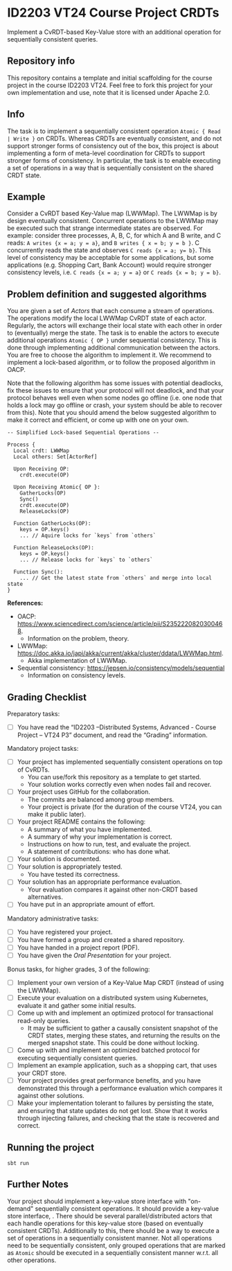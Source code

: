 # ID2203 VT24 Course Project CRDTs

Implement a CvRDT-based Key-Value store with an additional operation for sequentially consistent queries.

## Repository info
This repository contains a template and initial scaffolding for the course project in the course ID2203 VT24. Feel free to fork this project for your own implementation and use, note that it is licensed under Apache 2.0.

## Info
The task is to implement a sequentially consistent operation `Atomic { Read | Write }` on CRDTs. Whereas CRDTs are eventually consistent, and do not support stronger forms of consistency out of the box, this project is about implementing a form of meta-level coordination for CRDTs to support stronger forms of consistency. In particular, the task is to enable executing a set of operations in a way that is sequentially consistent on the shared CRDT state.

## Example
Consider a CvRDT based Key-Value map (LWWMap). The LWWMap is by design eventually consistent. Concurrent operations to the LWWMap may be executed such that strange intermediate states are observed. For example: consider three processes, A, B, C, for which A and B write, and C reads: `A writes {x = a; y = a}`, and `B writes { x = b; y = b }`. C concurrently reads the state and observes `C reads {x = a; y= b}`. This level of consistency may be acceptable for some applications, but some applications (e.g. Shopping Cart, Bank Account) would require stronger consistency levels, i.e. `C reads {x = a; y = a}` or `C reads {x = b; y = b}`. 

## Problem definition and suggested algorithms
You are given a set of *Actors* that each consume a stream of operations. The operations modify the local LWWMap CvRDT state of each actor. Regularly, the actors will exchange their local state with each other in order to (eventually) merge the state. The task is to enable the actors to execute additional operations `Atomic { OP }` under sequential consistency. This is done through implementing additional communication between the actors. You are free to choose the algorithm to implement it. We recommend to implement a lock-based algorithm, or to follow the proposed algorithm in OACP. 

Note that the following algorithm has some issues with potential deadlocks, fix these issues to ensure that your protocol will not deadlock, and that your protocol behaves well even when some nodes go offline (i.e. one node that holds a lock may go offline or crash, your system should be able to recover from this). Note that you should amend the below suggested algorithm to make it correct and efficient, or come up with one on your own.

```
-- Simplified Lock-based Sequential Operations --

Process {
  Local crdt: LWWMap
  Local others: Set[ActorRef]

  Upon Receiving OP:
    crdt.execute(OP)

  Upon Receiving Atomic{ OP }:
    GatherLocks(OP)
    Sync()
    crdt.execute(OP)
    ReleaseLocks(OP)

  Function GatherLocks(OP):
    keys = OP.keys()
    ... // Aquire locks for `keys` from `others`

  Function ReleaseLocks(OP):
    keys = OP.keys()
    ... // Release locks for `keys` to `others`

  Function Sync():
    ... // Get the latest state from `others` and merge into local state
}
```

**References:**

- OACP: https://www.sciencedirect.com/science/article/pii/S2352220820300468.
  - Information on the problem, theory.
- LWWMap: https://doc.akka.io/japi/akka/current/akka/cluster/ddata/LWWMap.html.
  - Akka implementation of LWWMap.
- Sequential consistency: https://jepsen.io/consistency/models/sequential 
  - Information on consistency levels.

## Grading Checklist

Preparatory tasks:
- [ ] You have read the “ID2203 –Distributed Systems, Advanced - Course Project – VT24 P3” document, and read the “Grading” information.

Mandatory project tasks:
- [ ] Your project has implemented sequentially consistent operations on top of CvRDTs.
  - You can use/fork this repository as a template to get started.
  - Your solution works correctly even when nodes fail and recover.
- [ ] Your project uses GitHub for the collaboration.
  - The commits are balanced among group members.
  - Your project is private (for the duration of the course VT24, you can make it public later).
- [ ] Your project README contains the following:
  - A summary of what you have implemented.
  - A summary of why your implementation is correct.
  - Instructions on how to run, test, and evaluate the project.
  - A statement of contributions: who has done what.
- [ ] Your solution is documented.
- [ ] Your solution is appropriately tested.
  - You have tested its correctness.
- [ ] Your solution has an appropriate performance evaluation.
  - Your evaluation compares it against other non-CRDT based alternatives.
- [ ] You have put in an appropriate amount of effort.

Mandatory administrative tasks:
- [ ] You have registered your project.
- [ ] You have formed a group and created a shared repository.
- [ ] You have handed in a project report (PDF).
- [ ] You have given the *Oral Presentation* for your project.

Bonus tasks, for higher grades, 3 of the following:
- [ ] Implement your own version of a Key-Value Map CRDT (instead of using the LWWMap).
- [ ] Execute your evaluation on a distributed system using Kubernetes, evaluate it and gather some initial results.
- [ ] Come up with and implement an optimized protocol for transactional read-only queries.
  - It may be sufficient to gather a causally consistent snapshot of the CRDT states, merging these states, and returning the results on the merged snapshot state. This could be done without locking.
- [ ] Come up with and implement an optimized batched protocol for executing sequentially consistent queries.
- [ ] Implement an example application, such as a shopping cart, that uses your CRDT store.
- [ ] Your project provides great performance benefits, and you have demonstrated this through a performance evaluation which compares it against other solutions.
- [ ] Make your implementation tolerant to failures by persisting the state, and ensuring that state updates do not get lost. Show that it works through injecting failures, and checking that the state is recovered and correct.

## Running the project
```
sbt run
```

## Further Notes
Your project should implement a key-value store interface with "on-demand" sequentially consistent operations. It should provide a key-value store interface, . There should be several parallel/distributed actors that each handle operations for this key-value store (based on eventually consistent CRDTs). Additionally to this, there should be a way to execute a set of operations in a sequentially consistent manner. Not all operations need to be sequentially consistent, only grouped operations that are marked as `Atomic` should be executed in a sequentially consistent manner w.r.t. all other operations.
